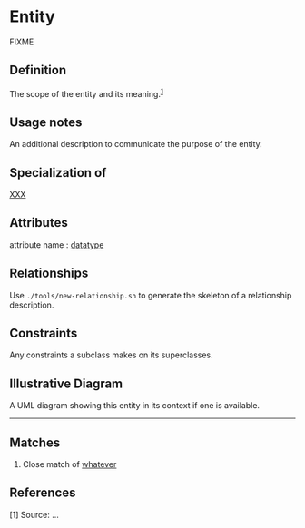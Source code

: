 # Entity

FIXME

## Definition
The scope of the entity and its meaning.<sup>[1](#fn1)</sup>

## Usage notes
An additional description to communicate the purpose of the entity.

## Specialization of
[XXX](../entities/XXX.md)

## Attributes
<a name="DOI">attribute name : [datatype](../datatypes/XXX.md)</a>

## Relationships
Use `./tools/new-relationship.sh` to generate the skeleton of a relationship description.

## Constraints
Any constraints a subclass makes on its superclasses.

## Illustrative Diagram
A UML diagram showing this entity in its context if one is available.

---
## Matches
1. Close match of [whatever](url)

## References
<a name="fn1">\[1\]</a> Source: ...

